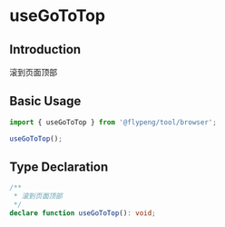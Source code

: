 # useGoToTop

## Introduction

滚到页面顶部

## Basic Usage

```ts
import { useGoToTop } from '@flypeng/tool/browser';

useGoToTop();
```

## Type Declaration

```ts
/**
 * 滚到页面顶部
 */
declare function useGoToTop(): void;
```
